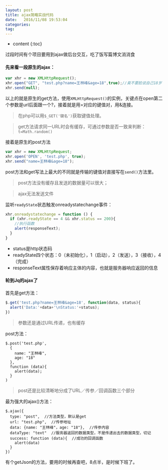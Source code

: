 ```yaml
---
layout: post
title: ajax简略实战代码
date:   2016/11/08 19:53:04  
categories:
tag:
---
```


* content
{:toc}

过段时间有个项目要用到ajax做后台交互，吃了饭写篇博文消消食

#### 先来看一段原生的ajax：
```js
var xhr = new XMLHttpRequest();
xhr.open("GET", "test.php?name=王林峰&age=18",true);//臭不要脸说自己18岁
xhr.send(null);
```
以上的就是原生的get方法，使用`XMLHttpRequest()`的实例，关键点在open第二个参数是url后面跟一个?，接着就是用=对应的键值对，用&连接。

> 在php可以用`$_GET('键名')`获取键值处理。

> get方法请求同一URL时会有缓存，可通过参数是否一致来判断：`t=Math.random()`

接着是原生的post方法
```js
var xhr = new XMLHttpRequest;
xhr.open('OPEN', 'test.php', true);
xhr.send("name=王林峰&age=18");
```
post方法和get写法上最大的不同就是传输的键值对直接写在`send()`方法里。

> post方法没有缓存且发送的数据量可以很大；

> ajax无法发送文件

监听`readyState`状态触发onreadystatechange事件：
```js
xhr.onreadystatechange = function () {
  if (xhr.readyState == 4 && xhr.status == 200){
    //执行函数
    alert(responseText);
  }
}
```
- status是http状态码
- readyState四个状态：0（未初始化），1（启动），2（发送），3（接收），4（完成）
- responseText属性保存着响应主体的内容，也就是服务器响应返回的信息

#### 轮到Jq的ajax了
首先是get方法：
```js
$.get('test.php?name=王林峰&age=18', function(data, status){
  alert('Data:'+data+'\nStatus:'+status);
})
```
>参数还是通过URL传递，也有缓存

post方法：
```
$.post('test.php',
  {
    name: "王林峰",
    age: "18"
  },
  function (data){
    alert(data);
  }
)
```

> post还是比较清晰地分成了URL／传参／回调函数三个部分

最为强大的ajax()方法：
```
$.ajax({
  type: "post",  //方法类型，默认是get
  url: "test.php",  //传参地址
  data: {name: "王林峰"，age: "18"},  //传参内容
  dataType: "text"  //服务器返回的数据类型，不是传递出去的数据类型，切记
  success: function (data){  //成功的回调函数
    alert(data)
  }
})
```
有个getJson的方法，要用的时候再查吧，8点半，是时候下班了。
